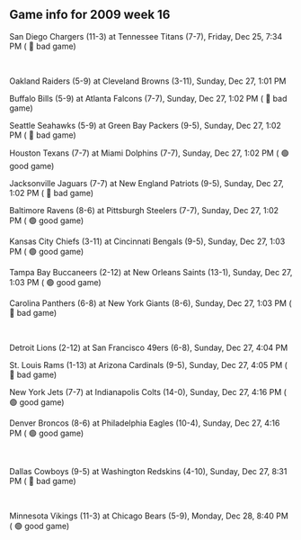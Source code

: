 ## Game info for 2009 week 16
San Diego Chargers (11-3) at Tennessee Titans (7-7), Friday, Dec 25, 7:34 PM (	:red_circle: bad game)


<br/>

Oakland Raiders (5-9) at Cleveland Browns (3-11), Sunday, Dec 27, 1:01 PM

Buffalo Bills (5-9) at Atlanta Falcons (7-7), Sunday, Dec 27, 1:02 PM (	:red_circle: bad game)

Seattle Seahawks (5-9) at Green Bay Packers (9-5), Sunday, Dec 27, 1:02 PM (	:red_circle: bad game)

Houston Texans (7-7) at Miami Dolphins (7-7), Sunday, Dec 27, 1:02 PM (	:green_circle: good game)

Jacksonville Jaguars (7-7) at New England Patriots (9-5), Sunday, Dec 27, 1:02 PM (	:red_circle: bad game)

Baltimore Ravens (8-6) at Pittsburgh Steelers (7-7), Sunday, Dec 27, 1:02 PM (	:green_circle: good game)

Kansas City Chiefs (3-11) at Cincinnati Bengals (9-5), Sunday, Dec 27, 1:03 PM (	:green_circle: good game)

Tampa Bay Buccaneers (2-12) at New Orleans Saints (13-1), Sunday, Dec 27, 1:03 PM (	:green_circle: good game)

Carolina Panthers (6-8) at New York Giants (8-6), Sunday, Dec 27, 1:03 PM (	:red_circle: bad game)


<br/>

Detroit Lions (2-12) at San Francisco 49ers (6-8), Sunday, Dec 27, 4:04 PM

St. Louis Rams (1-13) at Arizona Cardinals (9-5), Sunday, Dec 27, 4:05 PM (	:red_circle: bad game)

New York Jets (7-7) at Indianapolis Colts (14-0), Sunday, Dec 27, 4:16 PM (	:green_circle: good game)

Denver Broncos (8-6) at Philadelphia Eagles (10-4), Sunday, Dec 27, 4:16 PM (	:green_circle: good game)


<br/>

Dallas Cowboys (9-5) at Washington Redskins (4-10), Sunday, Dec 27, 8:31 PM (	:red_circle: bad game)


<br/>

Minnesota Vikings (11-3) at Chicago Bears (5-9), Monday, Dec 28, 8:40 PM (	:green_circle: good game)

